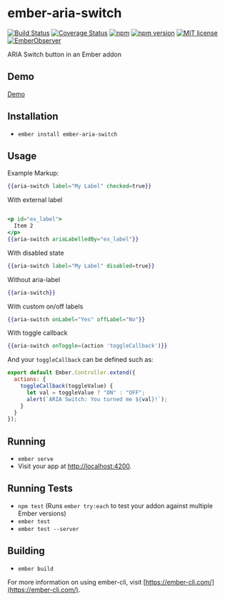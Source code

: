 # ember-aria-switch
[![Build Status](https://travis-ci.org/rajasegar/ember-aria-switch.svg?branch=master)](https://travis-ci.org/rajasegar/ember-aria-switch) 
[![Coverage Status](https://coveralls.io/repos/github/rajasegar/ember-aria-switch/badge.svg?branch=master)](https://coveralls.io/github/rajasegar/ember-aria-switch?branch=master)
[![npm](https://img.shields.io/npm/dm/ember-aria-switch.svg)](https://www.npmjs.com/package/ember-aria-switch)
[![npm version](http://img.shields.io/npm/v/ember-aria-switch.svg?style=flat)](https://npmjs.org/package/ember-aria-switch "View this project on npm")
[![MIT license](http://img.shields.io/badge/license-MIT-brightgreen.svg)](http://opensource.org/licenses/MIT)
[![EmberObserver](http://emberobserver.com/badges/ember-aria-switch.svg?branch=master)](http://emberobserver.com/addons/ember-aria-switch)


ARIA Switch button in an Ember addon

## Demo

[Demo](http://rajasegar.github.io/ember-aria-switch/)


## Installation

* `ember install ember-aria-switch`

## Usage
Example Markup:

```hbs
{{aria-switch label="My Label" checked=true}}
```

With external label
```hbs

<p id="ex_label">
  Item 2
</p>
{{aria-switch ariaLabelledBy="ex_label"}}
```

With disabled state
```hbs
{{aria-switch label="My Label" disabled=true}}

```

Without aria-label
```hbs
{{aria-switch}}
```

With custom on/off labels
```hbs
{{aria-switch onLabel="Yes" offLabel="No"}}
```

With toggle callback
```hbs
{{aria-switch onToggle=(action 'toggleCallback')}}

```

And your `toggleCallback` can be defined such as:
```js
export default Ember.Controller.extend({
  actions: {
    toggleCallback(toggleValue) {
      let val = toggleValue ? "ON" : "OFF";
      alert(`ARIA Switch: You turned me ${val}!`);
    }
  }
});

```

## Running

* `ember serve`
* Visit your app at [http://localhost:4200](http://localhost:4200).

## Running Tests

* `npm test` (Runs `ember try:each` to test your addon against multiple Ember versions)
* `ember test`
* `ember test --server`

## Building

* `ember build`

For more information on using ember-cli, visit [https://ember-cli.com/](https://ember-cli.com/).

